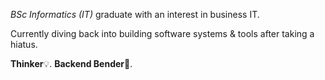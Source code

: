 _BSc Informatics (IT)_ graduate with an interest in business IT. 

Currently diving back into building software systems & tools after taking a hiatus.

**Thinker**💡. **Backend Bender**👾.
